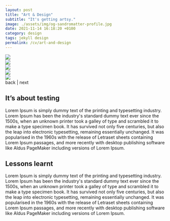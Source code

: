 ```yaml
---
layout: post
title: "Art & Design"
subtitle: "It's getting artsy."
image: ./assets/img/og-sandromatter-profile.jpg
date: 2021-11-14 16:18:20 +0100
category: design
tags: jekyll design
permalink: /cv/art-and-design
---
```


<div class="content__wrapper--swiper">
    <!-- Slider main container -->
    <div class="swiper">
        <!-- Additional required wrapper -->
        <div class="swiper-wrapper">
            <!-- Slides -->
            <div class="swiper-slide"><img src="{{ '/assets/img/01_Bleistifte.jpg' | relative_url }}" /></div>
            <div class="swiper-slide"><img src="{{ '/assets/img/02_Mandala.jpg' | relative_url }}" /></div>
            <div class="swiper-slide"><img src="{{ '/assets/img/03_Ziffernblatt.jpg' | relative_url }}" /></div>
            <div class="swiper-slide"><img src="{{ '/assets/img/06_Produktfotografie.jpg' | relative_url }}" /></div>
            <div class="swiper-slide"><img src="{{ '/assets/img/07_Siebdruck.jpg' | relative_url }}" /></div>
        </div>
        <!-- If we need navigation buttons -->
        <div class="note__swiper">
            <a class="swiper-button-prev">back</a>
            <span> | </span>
            <a class="swiper-button-next">next</a>
        </div>
    </div>
</div>

<div class="content__wrapper--600" markdown="1">

<h2 class="margin--2">
    <span class="title--underline-yellow">It’s about testing</span>
</h2>

Lorem Ipsum is simply dummy text of the printing and typesetting industry. Lorem Ipsum has been the industry's standard dummy text ever since the 1500s, when an unknown printer took a galley of type and scrambled it to make a type specimen book. It has survived not only five centuries, but also the leap into electronic typesetting, remaining essentially unchanged. It was popularised in the 1960s with the release of Letraset sheets containing Lorem Ipsum passages, and more recently with desktop publishing software like Aldus PageMaker including versions of Lorem Ipsum.

<h2 class="margin--2">
    <span class="title--underline-yellow">Lessons learnt</span>
</h2>

Lorem Ipsum is simply dummy text of the printing and typesetting industry. Lorem Ipsum has been the industry's standard dummy text ever since the 1500s, when an unknown printer took a galley of type and scrambled it to make a type specimen book. It has survived not only five centuries, but also the leap into electronic typesetting, remaining essentially unchanged. It was popularised in the 1960s with the release of Letraset sheets containing Lorem Ipsum passages, and more recently with desktop publishing software like Aldus PageMaker including versions of Lorem Ipsum.


</div>